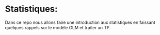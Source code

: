 # Statistiques:
Dans ce repo nous allons faire une introduction aux statistiques en faissant quelques rappels sur le modèle GLM et traiter un TP.

